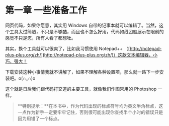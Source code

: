 第一章 一些准备工作
===

网页代码，如果你愿意，其实用 Windows 自带的记事本就可以编辑了。当然，这个工具太过简陋，不只是不够酷，而且也不怎么好用，代码如线团般展示在眼前的感觉不只是您，所有人看了都想吐。

其实，换个工具就可以很爽了，比如我习惯使用 Notepad++ （[http://notepad-plus-plus.org/zh/](http://notepad-plus-plus.org/zh/)）这款文本编辑器，小巧，强大！

下载安装这种小事情我就不讲解了，如果不理解各种设置项，那么就一路下一步安装吧。o(∩_∩)o 

这个就是日后我们跟代码打交道的主要工具，就像我们作图常用的 Photoshop 一样。

> **特别提示：**在本书中，作为代码出现的标点符号均为英文半角标点，这一点作为新手一定要牢牢记住，否则很可能出现你查找半个小时的错误只是因为用错了一个标点。